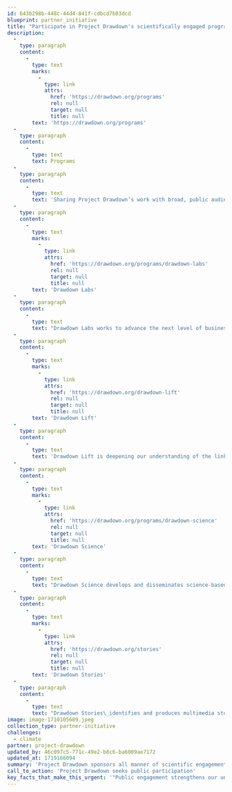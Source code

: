 ```yaml
---
id: 643b298b-448c-44d4-841f-cdbcd7b03dcd
blueprint: partner_initiative
title: "Participate in Project Drawdown's scientifically engaged programs for climate recovery"
description:
  -
    type: paragraph
    content:
      -
        type: text
        marks:
          -
            type: link
            attrs:
              href: 'https://drawdown.org/programs'
              rel: null
              target: null
              title: null
        text: 'https://drawdown.org/programs'
  -
    type: paragraph
    content:
      -
        type: text
        text: Programs
  -
    type: paragraph
    content:
      -
        type: text
        text: 'Sharing Project Drawdown’s work with broad, public audiences is one of our key aims. Public engagement strengthens our understanding and advancement of climate solutions. Project Drawdown’s public engagement collaborators help promote this two-way process.'
  -
    type: paragraph
    content:
      -
        type: text
        marks:
          -
            type: link
            attrs:
              href: 'https://drawdown.org/programs/drawdown-labs'
              rel: null
              target: null
              title: null
        text: 'Drawdown Labs'
  -
    type: paragraph
    content:
      -
        type: text
        text: "Drawdown Labs works to advance the next level of business leadership on climate solutions. Individual companies can offer the world powerful\_new ways to address climate change at unprecedented scale."
  -
    type: paragraph
    content:
      -
        type: text
        marks:
          -
            type: link
            attrs:
              href: 'https://drawdown.org/drawdown-lift'
              rel: null
              target: null
              title: null
        text: 'Drawdown Lift'
  -
    type: paragraph
    content:
      -
        type: text
        text: 'Drawdown Lift is deepening our understanding of the links between climate change solutions, health, and improving human wellbeing, particularly in emerging economies in Sub-Saharan Africa and Asia.'
  -
    type: paragraph
    content:
      -
        type: text
        marks:
          -
            type: link
            attrs:
              href: 'https://drawdown.org/programs/drawdown-science'
              rel: null
              target: null
              title: null
        text: 'Drawdown Science'
  -
    type: paragraph
    content:
      -
        type: text
        text: "Drawdown Science develops and disseminates science-based strategies for accelerating adoption of climate\_solutions."
  -
    type: paragraph
    content:
      -
        type: text
        marks:
          -
            type: link
            attrs:
              href: 'https://drawdown.org/stories'
              rel: null
              target: null
              title: null
        text: 'Drawdown Stories'
  -
    type: paragraph
    content:
      -
        type: text
        text: "Drawdown Stories\_identifies and produces multimedia stories as a bridge between the science and solutions of Project Drawdown and the people looking for their own roles in the climate solutions space.\_"
image: image-1710105689.jpeg
collection_type: partner-initiative
challenges:
  - climate
partner: project-drawdown
updated_by: 46c097c5-771c-49e2-b8c6-ba6009ae7172
updated_at: 1719166094
summary: 'Project Drawdown sponsors all manner of scientific engagement around solving climate change.'
call_to_action: 'Project Drawdown seeks public participation'
key_facts_that_make_this_urgent: '"Public engagement strengthens our understanding and advancement of climate solutions."'
---
```

